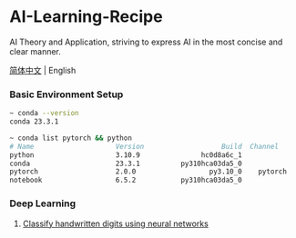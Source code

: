 # AI-Learning-Recipe

AI Theory and Application, striving to express AI in the most concise and clear manner.

[简体中文](README_CN.md) | English

### Basic Environment Setup

```bash
~ conda --version
conda 23.3.1

~ conda list pytorch && python
# Name                    Version                   Build  Channel
python                    3.10.9               hc0d8a6c_1
conda                     23.3.1          py310hca03da5_0
pytorch                   2.0.0                  py3.10_0    pytorch
notebook                  6.5.2           py310hca03da5_0
```
### Deep Learning

1. [Classify handwritten digits using neural networks](/case/en/1.handwritten_digit_classification.ipynb)

